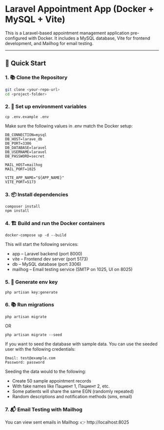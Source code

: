 # Laravel Appointment App (Docker + MySQL + Vite)

This is a Laravel-based appointment management application pre-configured with Docker. It includes a MySQL database, Vite for frontend development, and Mailhog for email testing.

---

## 🚀 Quick Start

### 1. 📚 Clone the Repository

```bash
git clone <your-repo-url>
cd <project-folder>
```

### 2. 📝 Set up environment variables
```
cp .env.example .env
```

Make sure the following values in .env match the Docker setup:
```
DB_CONNECTION=mysql
DB_HOST=larave_db
DB_PORT=3306
DB_DATABASE=laravel
DB_USERNAME=laravel
DB_PASSWORD=secret

MAIL_HOST=mailhog
MAIL_PORT=1025

VITE_APP_NAME="${APP_NAME}"
VITE_PORT=5173
```

### 3. 📦 Install dependencies
```
composer install
npm install
```

### 4. 🏗 Build and run the Docker containers
```
docker-compose up -d --build
```
This will start the following services:
- app – Laravel backend (port 8000)
- vite – Frontend dev server (port 5173)
- db – MySQL database (port 3306)
- mailhog – Email testing service (SMTP on 1025, UI on 8025)

### 5. 🔑 Generate env key
```
php artisan key:generate
```

### 6. 📚 Run migrations
```
php artisan migrate
```
OR
```
php artisan migrate --seed
```
If you want to seed the database with sample data. You can use the seeded user with the following credentials:
```
Email: test@example.com
Password: password
```
Seeding the data would to the following:
- Create 50 sample appointment records
- With fake names like Пациент 1, Пациент 2, etc.
- Some patients will share the same EGN (randomly repeated)
- Random descriptions and notification methods (sms, email)

### 7. 📬 Email Testing with Mailhog
You can view sent emails in Mailhog:
👉 http://localhost:8025